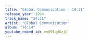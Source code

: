 ```yaml
---
title: "Global Communication - 14:31"
release_year: 1994
track_name: "14:31"
artist: "Global Communication"
album: "76:14"
youtube_embed_id: vv091qdGzjU
---
```

